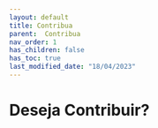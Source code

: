 ```yaml
---
layout: default
title: Contribua
parent:  Contribua
nav_order: 1
has_children: false
has_toc: true
last_modified_date: "18/04/2023"
---
```


<style>
    p{
        text-align:justify;
        font-family:Verdana;
        font-size:12px;
    }    
</style>

<h1>Deseja Contribuir?</h1>